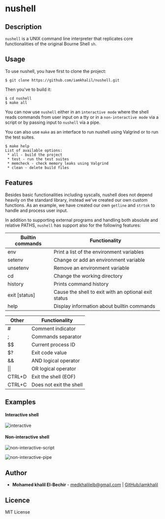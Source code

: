 # nushell

## Description

`nushell` is a UNIX command line interpreter that replicates core
functionalities of the original Bourne Shell `sh`.

## Usage

To use nushell, you have first to clone the project:
```shell 
$ git clone https://github.com/iamkhalil/nushell.git
```
Then you've to build it:
```shell
$ cd nushell
$ make all
```
You can now use `nushell` either in an `interactive
mode` where the shell reads commands from user input on a tty or in a
`non-interactive mode` via a script or by passing input to `nushell` via a
pipe.

You can also use `make` as an interface to run nushell using Valgrind or to run
the test suites.
```shell
$ make help
List of available options:
 * all - build the project
 * test - run the test suites
 * memcheck - check memory leaks using Valgrind
 * clean - delete build files
```

## Features

Besides basic functionalities including syscalls, nushell does not depend
heavily on the standard library, instead we've created our own custom
functions. As an example, we have created our own `getline` and `strtok` to
handle and process user input.

In addition to supporting external programs and handling both absolute and
relative PATHS, `nushell` has support also for the following features:

| Builtin commands | Functionality                                        |
| --------         | -----------                                          |
| env              | Print a list of the environment variables            |
| setenv           | Change or add an environment variable                |
| unsetenv         | Remove an environment variable                       |
| cd               | Change the working directory                         |
| history          | Prints command history                               |
| exit [status]    | Cause the shell to exit with an optional exit status |
| help             | Display information about builtin commands           |


| Other        | Functionality           |
| --------     | ----------              |
| #            | Comment indicator       |
| ;            | Commands separator      |
| $$           | Current process ID      |
| $?           | Exit code value         |
| &&           | AND logical operator    |
| &#124;&#124; | OR logical operator     |
| CTRL+D       | Exit the shell (EOF)    |
| CTRL+C       | Does not exit the shell |


## Examples

#### Interactive shell

![interactive](https://imgur.com/LcnH536.png)

#### Non-interactive shell

![non-interactive-script](https://imgur.com/0sr9jUq.png)

![non-interactive-pipe](https://imgur.com/LOZBvtl.png)

## Author
- **Mohamed khalil El-Bechir** - [medkhalilelb@gmail.com](medkhalilelb@gmail.com) | [GitHub/iamkhalil](https://github.com/iamkhalil)
## Licence
MIT License
